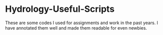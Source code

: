Hydrology-Useful-Scripts
========================

These are some codes I used for assignments and work in the past years. I have annotated them well and made them readable for even newbies.

